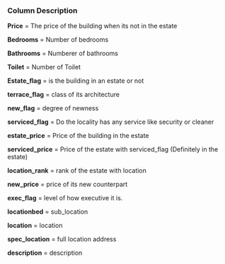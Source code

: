 ### Column Description

**Price** = The price of the building when its not in the estate

**Bedrooms** = Number of bedrooms

**Bathrooms** = Numberer of bathrooms

**Toilet** = Number of Toilet

**Estate_flag** = is the building in an estate or not

**terrace_flag** = class of its architecture

**new_flag** = degree of newness

**serviced_flag** = Do the locality has any service like security or cleaner

**estate_price** = Price of the building in the estate

**serviced_price** = Price of the estate with serviced_flag (Definitely in the estate)

**location_rank** = rank of the estate with location

**new_price** = price of its new counterpart

**exec_flag** = level of how executive it is.

**locationbed** = sub_location

**location** = location

**spec_location** = full location address

**description** = description